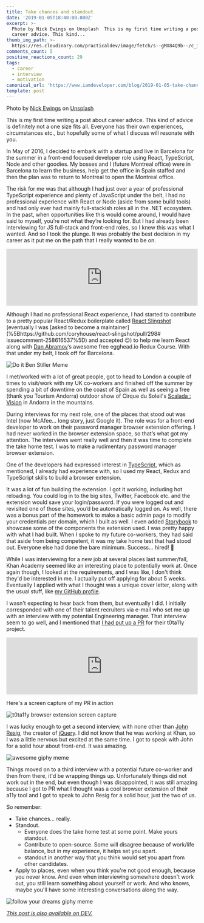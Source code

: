```yaml
---
title: Take chances and standout
date: '2019-01-05T18:40:00.000Z'
excerpt: >-
  Photo by Nick Ewings on Unsplash  This is my first time writing a post about
  career advice. This kind...
thumb_img_path: >-
  https://res.cloudinary.com/practicaldev/image/fetch/s--gMX84Q9b--/c_imagga_scale,f_auto,fl_progressive,h_420,q_auto,w_1000/https://thepracticaldev.s3.amazonaws.com/i/fgimfk93vbdn6v0csx5e.jpg
comments_count: 5
positive_reactions_count: 29
tags:
  - career
  - interview
  - motivation
canonical_url: 'https://www.iamdeveloper.com/blog/2019-01-05-take-chances-and-standout/'
template: post
---
```



Photo by [Nick Ewings](https://unsplash.com/photos/7cLIUI6rVDc?utm_source=unsplash&utm_medium=referral&utm_content=creditCopyText) on [Unsplash](https://unsplash.com/search/photos/standout?utm_source=unsplash&utm_medium=referral&utm_content=creditCopyText)

This is my first time writing a post about career advice. This kind of advice is definitely not a one size fits all. Everyone has their own experiences, circumstances etc., but hopefully some of what I discuss will resonate with you.

In May of 2016, I decided to embark with a startup and live in Barcelona for the summer in a front-end focused developer role using React, TypeScript, Node and other goodies. My bosses and I (future Montreal office) were in Barcelona to learn the business, help get the office in Spain staffed and then the plan was to return to Montreal to open the Montreal office.

The risk for me was that although I had just over a year of professional TypeScript experience and plenty of JavaScript under the belt, I had no professional experience with React or Node (aside from some build tools) and had only ever had mainly full-stackish roles all in the .NET ecosystem. In the past, when opportunities like this would come around, I would have said to myself, you’re not what they’re looking for. But I had already been interviewing for JS full-stack and front-end roles, so I knew this was what I wanted. And so I took the plunge. It was probably the best decision in my career as it put me on the path that I really wanted to be on.


<iframe class="liquidTag" src="https://dev.to/embed/twitter?args=970335487071342593" style="border: 0; width: 100%;"></iframe>


Although I had no professional React experience, I had started to contribute to a pretty popular React/Redux boilerplate called [React Slingshot](https://github.com/coryhouse/react-slingshot/commits?author=nickytonline) (eventually I was [asked to become a maintainer](%5Bhttps://github.com/coryhouse/react-slingshot/pull/298# issuecomment-258616537%5D) and accepted 😉) to help me learn React along with [Dan Abramov](https://dev.to/dan_abramov)’s awesome free egghead.io Redux Course. With that under my belt, I took off for Barcelona.

![Do it Ben Stiller Meme](https://media.giphy.com/media/wi8Ez1mwRcKGI/giphy.gif "Do it Ben Stiller Meme")

I met/worked with a lot of great people, got to head to London a couple of times to visit/work with my UK co-workers and finished off the summer by spending a bit of downtime on the coast of Spain as well as seeing a free (thank you Tourism Andorra) outdoor show of Cirque du Soleil's [Scalada : Vision](https://visitandorra.com/en/agenda/scalada-vision-by-cirque-du-soleil-2016/) in Andorra in the mountains.

During interviews for my next role, one of the places that stood out was Intel (now McAfee... long story, just Google it). The role was for a front-end developer to work on their password manager browser extension offering. I had never worked in the browser extension space, so that’s what got my attention. The interviews went really well and then it was time to complete the take home test. I was to make a rudimentary password manager browser extension.

One of the developers had expressed interest in [TypeScript](https://dev.to/nickytonline/why-you-might-want-to-consider-using-typescript-6j3), which as mentioned, I already had experience with, so I used my React, Redux and TypeScript skills to build a browser extension.

It was a lot of fun building the extension. I got it working, including hot reloading. You could log in to the big sites, Twitter, Facebook etc. and the extension would save your login/password. If you were logged out and revisited one of those sites, you’d be automatically logged on. As well, there was a bonus part of the homework to make a basic admin page to modify your credentials per domain, which I built as well. I even added [Storybook](https://dev.to/nickytonline/getting-started-with-react-storybook-9jh) to showcase some of the components the extension used. I was pretty happy with what I had built. When I spoke to my future co-workers, they had said that aside from being competent, it was my take home test that had stood out. Everyone else had done the bare minimum. Success... hired! 💯

While I was interviewing for a new job at several places last summer/fall, Khan Academy seemed like an interesting place to potentially work at. Once again though, I looked at the requirements, and I was like, I don't think they'd be interested in me. I actually put off applying for about 5 weeks. Eventually I applied with what I thought was a unique cover letter, along with the usual stuff, like [my GitHub profile](https://github.com/nickytonline).

I wasn't expecting to hear back from them, but eventually I did. I initially corresponded with one of their talent recruiters via e-mail who set me up with an interview with my potential Engineering manager. That interview seem to go well, and I mentioned that [I had put up a PR](https://github.com/Khan/tota11y/pull/131) for their t0ta11y project.


<iframe class="liquidTag" src="https://dev.to/embed/github?args=https%3A%2F%2Fgithub.com%2FKhan%2Ftota11y" style="border: 0; width: 100%;"></iframe>


Here's a screen capture of my PR in action

![t0ta11y browser extension screen capture](https://www.iamdeveloper.com/static/t0ta11y-screen-capture-b30522dad097e6a4c9193e75dcd0bab5.gif "t0ta11y browser extension screen capture")

I was lucky enough to get a second interview, with none other than [John Resig](https://johnresig.com), the creator of [jQuery](https://jquery.com). I did not know that he was working at Khan, so I was a little nervous but excited at the same time. I got to speak with John for a solid hour about front-end. It was amazing.

![awesome giphy meme](https://media.giphy.com/media/Z6f7vzq3iP6Mw/giphy.gif "awesome giphy meme")

Things moved on to a third interview with a potential future co-worker and then from there, it'd be wrapping things up. Unfortunately things did not work out in the end, but even though I was disappointed, it was still amazing because I got to PR what I thought was a cool browser extension of their a11y tool and I got to speak to John Resig for a solid hour, just the two of us.

So remember:

- Take chances… really.
- Standout.
  - Everyone does the take home test at some point. Make yours standout.
  - Contribute to open-source. Some will disagree because of work/life balance, but in my experience, it helps set you apart.
  - standout in another way that you think would set you apart from other candidates.
- Apply to places, even when you think you're not good enough, because you never know. And even when interviewing somewhere doesn't work out, you still learn something about yourself or work. And who knows, maybe you'll have some interesting conversations along the way.

![follow your dreams giphy meme](https://media.giphy.com/media/htmzQfHfZF9wQ/giphy-downsized.gif "follow your dreams giphy meme")

*[This post is also available on DEV.](https://dev.to/nickytonline/take-chances-and-standout-because-who-knows-3kh6)*


<script>
const parent = document.getElementsByTagName('head')[0];
const script = document.createElement('script');
script.type = 'text/javascript';
script.src = 'https://cdnjs.cloudflare.com/ajax/libs/iframe-resizer/4.1.1/iframeResizer.min.js';
script.charset = 'utf-8';
script.onload = function() {
    window.iFrameResize({}, '.liquidTag');
};
parent.appendChild(script);
</script>    
